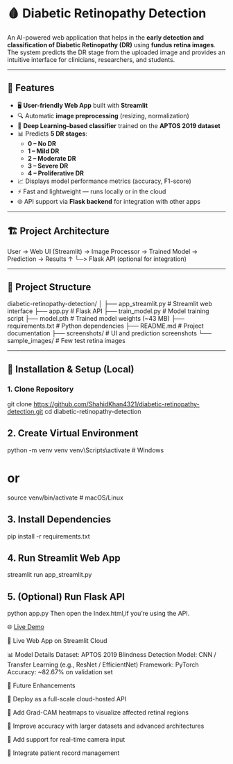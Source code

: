 # 🩸 Diabetic Retinopathy Detection

An AI-powered web application that helps in the **early detection and classification of Diabetic Retinopathy (DR)** using **fundus retina images**.  
The system predicts the DR stage from the uploaded image and provides an intuitive interface for clinicians, researchers, and students.

---

## 🌟 Features
- 🖥️ **User-friendly Web App** built with **Streamlit**
- 🔍 Automatic **image preprocessing** (resizing, normalization)
- 🤖 **Deep Learning–based classifier** trained on the **APTOS 2019 dataset**
- 📊 Predicts **5 DR stages**:
  - **0 – No DR**
  - **1 – Mild DR**
  - **2 – Moderate DR**
  - **3 – Severe DR**
  - **4 – Proliferative DR**
- 📈 Displays model performance metrics (accuracy, F1-score)
- ⚡ Fast and lightweight — runs locally or in the cloud
- 🌐 API support via **Flask backend** for integration with other apps

---

## 🏗️ Project Architecture
User → Web UI (Streamlit) → Image Processor → Trained Model → Prediction → Results
↑
└─> Flask API (optional for integration)

---

## 📂 Project Structure
diabetic-retinopathy-detection/
│
├── app_streamlit.py # Streamlit web interface
├── app.py # Flask API
├── train_model.py # Model training script
├── model.pth # Trained model weights (~43 MB)
├── requirements.txt # Python dependencies
├── README.md # Project documentation
├── screenshots/ # UI and prediction screenshots
└── sample_images/ # Few test retina images

---

## 🚀 Installation & Setup (Local)

### 1. Clone Repository
git clone https://github.com/ShahidKhan4321/diabetic-retinopathy-detection.git
cd diabetic-retinopathy-detection

## 2. Create Virtual Environment
python -m venv venv
venv\Scripts\activate       # Windows
# or
source venv/bin/activate    # macOS/Linux

## 3. Install Dependencies
pip install -r requirements.txt

## 4. Run Streamlit Web App
streamlit run app_streamlit.py

## 5. (Optional) Run Flask API
python app.py
Then open the Index.html,if you’re using the API.


🌐 [Live Demo](https://diabetic-retinopathy-detection-cnn.streamlit.app/)

🚀 Live Web App on Streamlit Cloud


📊 Model Details
Dataset: APTOS 2019 Blindness Detection
Model: CNN / Transfer Learning (e.g., ResNet / EfficientNet)
Framework: PyTorch
Accuracy: ~82.67% on validation set 

📝 Future Enhancements

🔹 Deploy as a full-scale cloud-hosted API

🔹 Add Grad-CAM heatmaps to visualize affected retinal regions

🔹 Improve accuracy with larger datasets and advanced architectures

🔹 Add support for real-time camera input

🔹 Integrate patient record management

